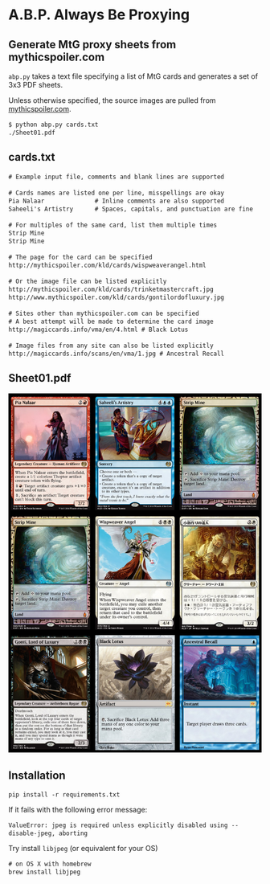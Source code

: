 # A.B.P. Always Be Proxying
## Generate MtG proxy sheets from mythicspoiler.com

`abp.py` takes a text file specifying a list of MtG cards and generates a set of 3x3 PDF sheets.

Unless otherwise specified, the source images are pulled from [mythicspoiler.com](http://mythicspoiler.com).
```
$ python abp.py cards.txt
./Sheet01.pdf
```

## cards.txt
```
# Example input file, comments and blank lines are supported

# Cards names are listed one per line, misspellings are okay
Pia Nalaar              # Inline comments are also supported
Saheeli's Artistry      # Spaces, capitals, and punctuation are fine

# For multiples of the same card, list them multiple times
Strip Mine
Strip Mine

# The page for the card can be specified
http://mythicspoiler.com/kld/cards/wispweaverangel.html

# Or the image file can be listed explicitly
http://mythicspoiler.com/kld/cards/trinketmastercraft.jpg
http://www.mythicspoiler.com/kld/cards/gontilordofluxury.jpg

# Sites other than mythicspoiler.com can be specified
# A best attempt will be made to determine the card image
http://magiccards.info/vma/en/4.html # Black Lotus

# Image files from any site can also be listed explicitly
http://magiccards.info/scans/en/vma/1.jpg # Ancestral Recall

```

## Sheet01.pdf
![alt text](https://github.com/RobRuana/abp/raw/master/example_Sheet01_134.26dpi.png "Example output")

## Installation

```
pip install -r requirements.txt
```

If it fails with the following error message:
```
ValueError: jpeg is required unless explicitly disabled using --disable-jpeg, aborting
```

Try install ``libjpeg`` (or equivalent for your OS)
```
# on OS X with homebrew
brew install libjpeg
```


